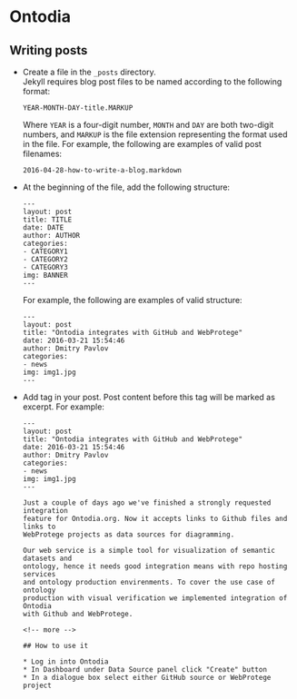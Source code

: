 # Ontodia

## Writing posts

* Create a file in the <code>_posts</code> directory.<br/>
  Jekyll requires blog post files to be named according to the following format:
  ```
  YEAR-MONTH-DAY-title.MARKUP
  ```
  Where <code>YEAR</code> is a four-digit number, <code>MONTH</code> and
  <code>DAY</code> are both two-digit numbers, and <code>MARKUP</code> is the
  file extension representing the format used in the file. For example, the
  following are examples of valid post filenames:
  ```
  2016-04-28-how-to-write-a-blog.markdown
  ```
* At the beginning of the file, add the following structure:
  ```
  ---
  layout: post
  title: TITLE
  date: DATE
  author: AUTHOR
  categories:
  - CATEGORY1
  - CATEGORY2
  - CATEGORY3  
  img: BANNER
  ---
  ```
  For example, the following are examples of valid structure:
  ```
  ---
  layout: post
  title: "Ontodia integrates with GitHub and WebProtege"
  date: 2016-03-21 15:54:46
  author: Dmitry Pavlov
  categories:
  - news
  img: img1.jpg
  ---
  ```
* Add <code><!-- more --></code> tag in your post. Post content before this tag
  will be marked as excerpt.
  For example:
  ```
  ---
  layout: post
  title: "Ontodia integrates with GitHub and WebProtege"
  date: 2016-03-21 15:54:46
  author: Dmitry Pavlov
  categories:
  - news
  img: img1.jpg
  ---

  Just a couple of days ago we've finished a strongly requested integration
  feature for Ontodia.org. Now it accepts links to Github files and links to
  WebProtege projects as data sources for diagramming.

  Our web service is a simple tool for visualization of semantic datasets and
  ontology, hence it needs good integration means with repo hosting services
  and ontology production envirenments. To cover the use case of ontology
  production with visual verification we implemented integration of Ontodia
  with Github and WebProtege.

  <!-- more -->

  ## How to use it

  * Log in into Ontodia
  * In Dashboard under Data Source panel click "Create" button
  * In a dialogue box select either GitHub source or WebProtege project
  ```
